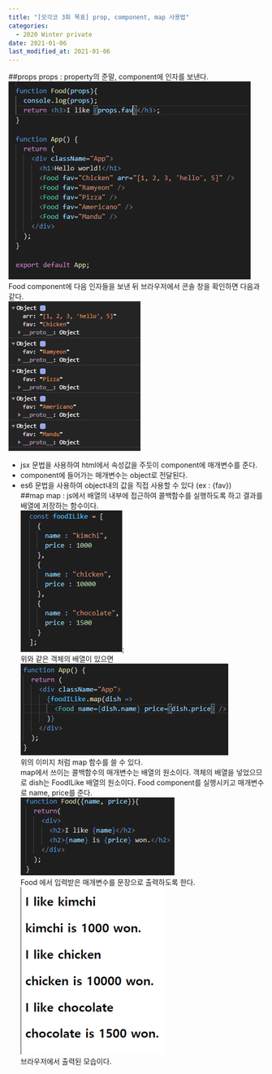 ```yaml
---
title: "[모각코 3회 목표] prop, component, map 사용법"
categories:
  - 2020 Winter private
date: 2021-01-06
last_modified_at: 2021-01-06
---
```

##props
props : property의 준말, component에 인자를 보낸다.  
![/images/210106/props.png](/images/210106/props.png)  
Food component에 다음 인자들을 보낸 뒤 브라우저에서 콘솔 창을 확인하면 다음과 같다.  
![/images/210106/console.png](/images/210106/console.png)  
- jsx 문법을 사용하여 html에서 속성값을 주듯이 component에 매개변수를 준다.  
- component에 들어가는 매개변수는 object로 전달된다.  
- es6 문법을 사용하여 object내의 값을 직접 사용할 수 있다 (ex : {fav})  
##map
map : js에서 배열의 내부에 접근하여 콜백함수를 실행하도록 하고 결과를 배열에 저장하는 함수이다.  
![/images/210106/foodILike.png](/images/210106/foodILike.png);  
위와 같은 객체의 배열이 있으면  
![/images/210106/map_1.png](/images/210106/map_1.png)  
위의 이미지 처럼 map 함수를 쓸 수 있다.  
map에서 쓰이는 콜백함수의 매개변수는 배열의 원소이다. 객체의 배열을 넣었으므로 dish는 FoodILike 배열의 원소이다. Food component를 실행시키고 매개변수로 name, price를 준다.  
![/images/210106/food.png](/images/210106/food.png)  
Food 에서 입력받은 매개변수를 문장으로 출력하도록 한다.  
![/images/210106/browser.png](/images/210106/browser.png)  
브라우저에서 출력된 모습이다.  

